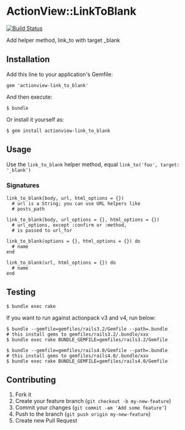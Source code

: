 # ActionView::LinkToBlank

[![Build Status](https://api.travis-ci.org/sanemat/actionview-link_to_blank.png?branch=master)](https://travis-ci.org/sanemat/actionview-link_to_blank)

Add helper method, link_to with target _blank

## Installation

Add this line to your application's Gemfile:

    gem 'actionview-link_to_blank'

And then execute:

    $ bundle

Or install it yourself as:

    $ gem install actionview-link_to_blank

## Usage

Use the `link_to_blank` helper method, equal `link_to('foo', target: '_blank')`

### Signatures

    link_to_blank(body, url, html_options = {})
      # url is a String; you can use URL helpers like
      # posts_path

    link_to_blank(body, url_options = {}, html_options = {})
      # url_options, except :confirm or :method,
      # is passed to url_for

    link_to_blank(options = {}, html_options = {}) do
      # name
    end

    link_to_blank(url, html_options = {}) do
      # name
    end

## Testing

    $ bundle exec rake

If you want to run against actionpack v3 and v4, run below:

    $ bundle --gemfile=gemfiles/rails3.2/Gemfile --path=.bundle
    # this install gems to gemfiles/rails3.2/.bundle/xxx
    $ bundle exec rake BUNDLE_GEMFILE=gemfiles/rails3.2/Gemfile

    $ bundle --gemfile=gemfiles/rails4.0/Gemfile --path=.bundle
    # this install gems to gemfiles/rails4.0/.bundle/xxx
    $ bundle exec rake BUNDLE_GEMFILE=gemfiles/rails4.0/Gemfile

## Contributing

1. Fork it
2. Create your feature branch (`git checkout -b my-new-feature`)
3. Commit your changes (`git commit -am 'Add some feature'`)
4. Push to the branch (`git push origin my-new-feature`)
5. Create new Pull Request
